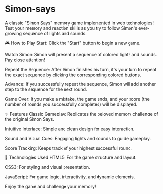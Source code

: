 # Simon-says
A classic "Simon Says" memory game implemented in web technologies! Test your memory and reaction skills as you try to follow Simon's ever-growing sequence of lights and sounds.

🎮 How to Play
Start: Click the "Start" button to begin a new game.

Watch Simon: Simon will present a sequence of colored lights and sounds. Pay close attention!

Repeat the Sequence: After Simon finishes his turn, it's your turn to repeat the exact sequence by clicking the corresponding colored buttons.

Advance: If you successfully repeat the sequence, Simon will add another step to the sequence for the next round.

Game Over: If you make a mistake, the game ends, and your score (the number of rounds you successfully completed) will be displayed.

✨ Features
Classic Gameplay: Replicates the beloved memory challenge of the original Simon Says.

Intuitive Interface: Simple and clean design for easy interaction.

Sound and Visual Cues: Engaging lights and sounds to guide gameplay.

Score Tracking: Keeps track of your highest successful round.

🚀 Technologies Used
HTML5: For the game structure and layout.

CSS3: For styling and visual presentation.

JavaScript: For game logic, interactivity, and dynamic elements.

Enjoy the game and challenge your memory!
